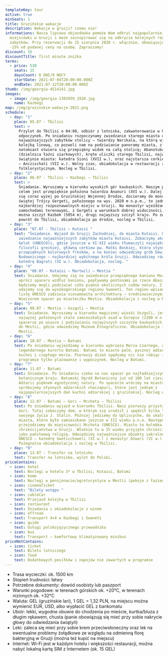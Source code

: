 ```yaml
---
templateKey: tour
active: true
minSeats: 1
title: Gruzińskie wakacje
description: Wakacje w gruzji? czemu nie!
informations: Nasza lipcowa objazdówka pomoże Wam odkryć najpopularniejsze
  miejscówki w Gruzji i może zainspirować się na odkrycie kolejnych regionów i
  zabytków. Przy rezerwacji do 15 sierpnia 2020 r. włącznie, obowiązuję zniżka
  -15% od podanej ceny na osobę. Zapraszamy!
discount: 15
discountTitle: first minute zniżka
terms:
  - price: 530
    seats: 15
    daysCount: 8 DNI/9 NOCY
    startDate: 2021-07-04T20:00:00.000Z
    endDate: 2021-07-12T20:00:00.000Z
thumb: /img/georgia-4514141.jpg
images:
  - image: /img/georgia-1383959_1920.jpg
    name: Kazbegi
map: /img/gruzinskie-wakacje-2021.png
schedule:
  - day: "1"
    place: 05.07 - Tbilisi
    text: >
      Przylot do Tbilisi o 04:00, odbiór z lotniska, zakwaterowanie w hotelu,
      odpoczynek. Po śniadaniu rozpoczynamy zwiedzanie starego miasta oraz
      najważniejszych zabytków stolicy – twierdzy Narikala, na którą wjedziemy
      kolejką linową, co pozwoli nam na podziwianie panoramy miasta, z twierdzy
      natomiast otwiera się przepiękny widok na całą stolicę; Abanotubani
      (dzielnica łaźni siarkowych), kręte uliczki starego Tbilisi, najważniejsze
      świątynie miasta: katedra Sioni (XVII w.), oraz najstarsza cerkiew Tbilisi
      – Anczischati (VII w.). Wolny czas, obiadokolacja w restauracji z pokazem
      folklorystycznym. Nocleg w Tbilisi.
  - day: "2"
    place: 06.07 - Tbilisi – Kazbegi – Tbilisi
    text: >
      Śniadanie. Wyruszamy w kierunku wysokich gór kaukaskich. Naszym pierwszym
      celem jest przepięknie położona twierdza Ananuri (XVI w.). Dalej wspinając
      się coraz wyżej po Gruzińskiej Wojennej Drodze, docieramy do monastyru
      świętej Trójcy Gergeti, położonego na wys. 2020 m n.p.m., to jedno z
      najbardziej rozpoznawalnych miejsc w Gruzji. Na monastyr wjeżdżamy
      samochodami terenowymi, z Gergeti w warunkach dobrej widoczności, zobaczyć
      można szczyt Kazbek (5054 m), drugi najwyższy szczyt kraju. Po zwiedzaniu
      powrót do Tbilisi, obiadokolacja po drodze, nocleg w Tbilisi. 
  - day: "3"
    place: "07.07 - Tbilisi – Kutaisi "
    text: "Śniadanie. Wyjazd do Gruzji Zachodniej, do miasta Kutaisi. Udajemy się na
      zwiedzanie najważniejszych zabytków miasta Kutaisi. Zobaczymy akademię
      Gelat (UNESCO)i, gdzie jeszcze w XI-XII wieku tłumaczyli największe dzieła
      filozofii greckiej, główną cerkiew pw. Matki Boskiej, która słynna jest z
      przepięknych kolorowych fresków, a na koniec odwiedzimy grób Dawida
      Budowniczego – najbardziej wybitnego króla Gruzji. Odwiedzimy również
      katedrę Bagrati (XI w.). Obiadokolacja, nocleg. "
  - day: "4"
    place: "08.07 - Kutaisi – Martwili – Mestia "
    text: Śniadanie. Udajemy się na zwiedzanie przepięknego kanionu Martwili, gdzie
      oprócz spaceru wzdłuż kanionu, popływamy pontonami po rzece Abasza i
      będziemy mogli podziwiać całe piękno okolicznych cudów natury. Z Martwili
      udajemy się do wysokogórskiego regionu Swaneti. Ten region wpisany na
      listę UNESCO zadziwia niesamowitą architekturą – średniowiecznymi wieżami.
      Wieczorem spacer po miasteczku Mestia. Obiadokolacja i nocleg w Mestii.
  - day: "5"
    place: 09.07 - Mestia – Uszguli – Mestia
    text: Śniadanie. Wyruszamy w kierunku magicznej wioski Uszguli, jest to jedna z
      najwyżej położonych stale zamieszkałych osad w Europie (2200 m n.p.m.). Po
      spacerze po wiosce i podziwianiu najwyższych szczytów kaukaskich, wrócimy
      do Mestii, gdzie odwiedzimy Muzeum Etnograficzne. Obiadokolacja i nocleg w
      Mestii.
  - day: "6"
    place: 10.07 - Mestia – Batumi
    text: Po śniadaniu wyjeżdżamy w kierunku wybrzeża Morza Czarnego, do
      legendarnego kurortu Batumi. Batumi to miasto palm, pysznej adżarskiej
      kuchni i ciepłego morza. Pierwszy dzień spędzamy nic nie robiąc – w
      programie tylko plażowanie i wypoczynek. Nocleg w Batumi.
  - day: "7"
    place: 11.07 - Batumi
    text: Śniadanie. Po śniadaniu czeka na nas spacer po najładniejszym ogrodzie
      botanicznym kraju. Batumski Ogród Botaniczny już od 100 lat cieszy gości
      Adżarii pięknem egzotycznej natury. Po spacerze wrócimy na miasto i
      spróbujemy słynnych adżarskich chaczapuri, które jest jednym z
      najpopularniejszych dań kuchni adżarskiej i gruzińskiej. Nocleg w Batumi.
  - day: "8"
    place: 12.07 - Batumi – Gori – Mccheta – Tbilisi
    text: Po śniadaniu wyjazd w kierunku Tbilisi. Nasz pierwszy przystanek to miasto
      Gori. Tutaj zobaczymy dom, w którym się urodził i spędził kilka lat
      swojego życia J. Stalin. Później jedziemy do Upliscyche, do skalnego
      miasta, które było zamieszkane jeszcze w III wieku p.n.e. Następnie
      przejedziemy do miejscowości Mccheta (UNESCO). Miasto to kolebka
      chrześcijaństwa w Gruzji. Właśnie tu w IV wieku przyjęto chrześcijaństwo
      jako państwową religię. Odwiedzimy najważniejsze obiekty sakralne z listy
      UNESCO – katedrę Sweticchoweli (XI w.) i monastyr Dżwari (VI w.).
      Pożegnalna obiadokolacja i nocleg w Tbilisi.
  - day: "9"
    place: 13.07 - Transfer na lotnisko
    text: Transfer na lotnisko, wylot do Polski.
priceContains:
  - icon: hotel
    text: Noclegi w hotelu 3* w Tbilisi, Kutaisi, Batumi
  - icon: home
    text: Noclegi w pensjonacie/agroturystyce w Mestii (pokoje z łazienkami)
  - icon: cinemaTicket
    text: "Bilety wstępu "
  - icon: cableCar
    text: Przejazd kolejką w Tbilisi
  - icon: restaurant
    text: Śniadania i obiadokolacje z winem
  - icon: offroad
    text: Transport 4×4 w Kazbegi i Swaneti
  - icon: guide
    text: Usługi polskojęzycznego przewodnika
  - icon: bus
    text: Transport – komfortowy klimatyzowany minibus
priceNotContains:
  - icon: ticket
    text: Biletu lotniczego
  - icon: food
    text: Dodatkowych posiłków i napojów nie zawartych w programie
---
```

* Trasa wycieczki: ok. 1500 km
* Stopień trudności: łatwy
* Potrzebne dokumenty: dowód osobisty lub paszport
* Warunki pogodowe: w terenach górskich ok. +20°C, w terenach nizinnych ok. +32°C
* Waluta: GEL (gruzińskie lari), 1 GEL = 1,32 PLN, na miejscu można wymienić EUR, USD, albo wypłacić GEL z bankomatu  
* Ubiór: lekki, wygodne obuwie do chodzenia po mieście, kurtka/bluza z długim rękawem, chusta (panie obowiązują się mieć przy sobie nakrycie głowy do odwiedzania świątyń)
* Leki: zaleca się mieć przy sobie krem przeciwsłoneczny oraz lek na ewentualne problemy żołądkowe ze względu na odmienną florę bakteryjną w Gruzji (można też kupić na miejscu)
* Internet: Wi-Fi jest w każdym hotelu i większości restauracji, można nabyć lokalną kartę SIM z Internetem (ok. 15 GEL)